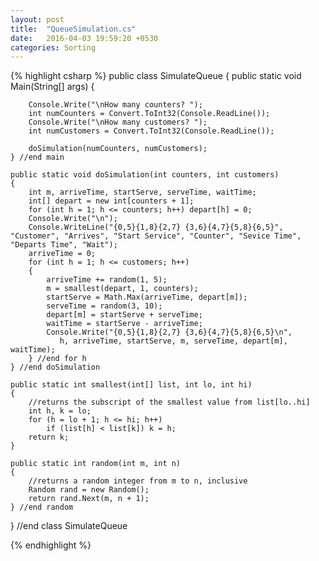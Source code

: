 ```yaml
---
layout: post
title:  "QueueSimulation.cs"
date:   2016-04-03 19:59:20 +0530
categories: Sorting
---
```


{% highlight csharp %}
public class SimulateQueue
{
	public static void Main(String[] args)
	{

		Console.Write("\nHow many counters? ");
		int numCounters = Convert.ToInt32(Console.ReadLine());
		Console.Write("\nHow many customers? ");
		int numCustomers = Convert.ToInt32(Console.ReadLine());

		doSimulation(numCounters, numCustomers);
	} //end main

	public static void doSimulation(int counters, int customers)
	{
		int m, arriveTime, startServe, serveTime, waitTime;
		int[] depart = new int[counters + 1];
		for (int h = 1; h <= counters; h++) depart[h] = 0;
		Console.Write("\n");
		Console.WriteLine("{0,5}{1,8}{2,7} {3,6}{4,7}{5,8}{6,5}", "Customer", "Arrives", "Start Service", "Counter", "Sevice Time", "Departs Time", "Wait");
		arriveTime = 0;
		for (int h = 1; h <= customers; h++)
		{
			arriveTime += random(1, 5);
			m = smallest(depart, 1, counters);
			startServe = Math.Max(arriveTime, depart[m]);
			serveTime = random(3, 10);
			depart[m] = startServe + serveTime;
			waitTime = startServe - arriveTime;
			Console.Write("{0,5}{1,8}{2,7} {3,6}{4,7}{5,8}{6,5}\n",
			   h, arriveTime, startServe, m, serveTime, depart[m], waitTime);
		} //end for h
	} //end doSimulation

	public static int smallest(int[] list, int lo, int hi)
	{
		//returns the subscript of the smallest value from list[lo..hi]
		int h, k = lo;
		for (h = lo + 1; h <= hi; h++)
			if (list[h] < list[k]) k = h;
		return k;
	}

	public static int random(int m, int n)
	{
		//returns a random integer from m to n, inclusive
		Random rand = new Random();
		return rand.Next(m, n + 1);
	} //end random

} //end class SimulateQueue


{% endhighlight %}
